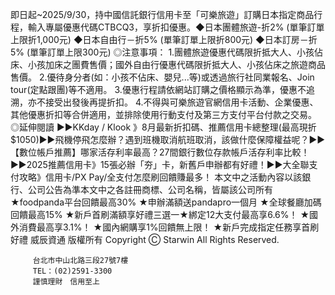 即日起~2025/9/30，持中國信託銀行信用卡至「可樂旅遊」訂購日本指定商品行程，輸入專屬優惠代碼CTBCQ3，享折扣優惠。◆日本團體旅遊-折2% (單筆訂單上限折1,000元)
◆日本自由行－折5% (單筆訂單上限折800元)
◆日本訂房－折5% (單筆訂單上限300元)
◎注意事項：
                                       			 1.團體旅遊優惠代碼限折抵大人、小孩佔床、小孩加床之團費售價；國外自由行優惠代碼限折抵大人、小孩佔床之旅遊商品售價。
2.優待身分者(如：小孩不佔床、嬰兒...等)或透過旅行社同業報名、Join tour(定點跟團)等不適用。
3.優惠行程請依網站訂購之價格顯示為準，優惠不追溯，亦不接受出發後再提折扣。
4.不得與可樂旅遊官網信用卡活動、企業優惠、其他優惠折扣等合併適用，並排除使用行動支付及第三方支付平台付款之交易。
                                     		 ◎延伸閱讀
▶▶KKday / Klook 》8月最新折扣碼、推薦信用卡總整理(最高現折$1050)▶▶飛機停飛怎麼辦？遇到班機取消航班取消，該做什麼保障權益呢？▶▶【數位帳戶推薦】哪家活存利率最高？27間銀行數位存款帳戶活存利率比較！▶▶2025推薦信用卡》15張必辦「夯」卡，新舊戶申辦都有好禮！▶▶大全聯支付攻略》信用卡/PX Pay/全支付怎麼刷回饋賺最多！
本文中之活動內容以該銀行、公司公告為準本文中之各註冊商標、公司名稱，皆屬該公司所有★foodpanda平台回饋最高30%★申辦滿額送pandapro一個月★全球餐廳加碼回饋最高15%★新戶首刷滿額享好禮三選一★綁定12大支付最高享6.6%！★國外消費最高享3.1%！★國內網購享1%回饋無上限！★新戶完成指定任務享首刷好禮
        威辰資通 版權所有 
        Copyright Ⓒ Starwin All Rights Reserved.
     
         台北市中山北路三段27號7樓 
         TEL：(02)2591-3300 
         謹慎理財　信用至上
     